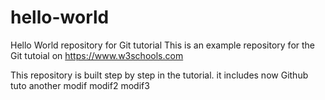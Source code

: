 # hello-world
Hello World repository for Git tutorial
This is an example repository for the Git tutoial on https://www.w3schools.com

This repository is built step by step in the tutorial.
it includes now Github tuto
another modif
modif2
modif3
